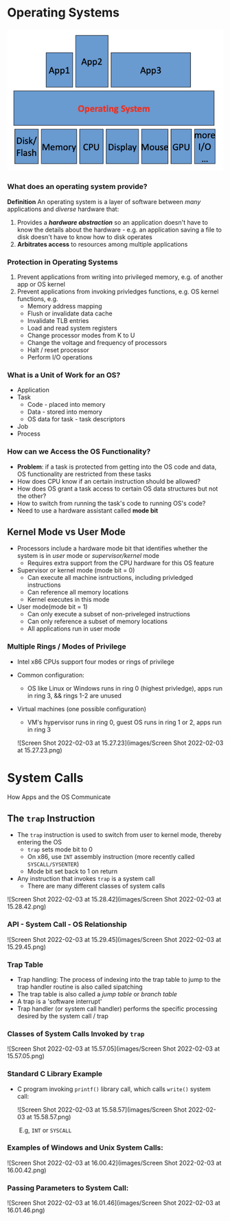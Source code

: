 # Operating Systems

### ![os_diagram](images/os_diagram.png)

### What does an operating system provide? 

**Definition** An operating system is a layer of software between *many* applications and *diverse* hardware that:

1) Provides a ***hardware abstraction*** so an application doesn't have to know the details about the hardware - e.g. an application saving a file to disk doesn't have to know how to disk operates
2) **Arbitrates access** to resources among multiple applications

### Protection in Operating Systems

1) Prevent applications from writing into privileged memory, e.g. of another app or OS kernel
2) Prevent applications from invoking privledges functions, e.g. OS kernel functions, e.g.
   - Memory address mapping
   - Flush or invalidate data cache
   - Invalidate TLB entries
   - Load and read system registers
   - Change processor modes from K to U
   - Change the voltage and frequency of processors
   - Halt / reset processor
   - Perform I/O operations

### What is a Unit of Work for an OS?

- Application
- Task
  - Code - placed into memory
  - Data - stored into memory
  - OS data for task - task descriptors
- Job
- Process

### How can we Access the OS Functionality?

- **Problem**: if a task is protected from getting into the OS code and data, OS functionality are restricted from these tasks
- How does CPU know if an certain instruction should be allowed? 
- How does OS grant a task access to certain OS data structures but not the other?
- How to switch from running the task's code to running OS's code?
- Need to use a hardware assistant called **mode bit**

## Kernel Mode vs User Mode

- Processors include a hardware mode bit that identifies whether the system is in *user* mode or *supervisor/kernel* mode
  - Requires extra support from the CPU hardware for this OS feature
- Supervisor or kernel mode (mode bit = 0)
  - Can execute all machine isntructions, including privledged instructions
  - Can reference all memory locations
  - Kernel executes in this mode
- User mode(mode bit = 1)
  - Can only execute a subset of non-priveleged instructions
  - Can only reference a subset of memory locations
  - All applications run in user mode

 ### Multiple Rings / Modes of Privilege

- Intel x86 CPUs support four modes or rings of privilege

- Common configuration:

  - OS like Linux or Windows runs in ring 0 (highest privledge), apps run in ring 3, && rings 1-2 are unused

- Virtual machines (one possible configuration)

  - VM's hypervisor runs in ring 0, guest OS runs in ring 1 or 2, apps run in ring 3

  ![Screen Shot 2022-02-03 at 15.27.23](images/Screen Shot 2022-02-03 at 15.27.23.png)

  

# System Calls

How Apps and the OS Communicate 

## The `trap` Instruction

- The `trap` instruction is used to switch from user to kernel mode, thereby entering the OS
  - `trap` sets mode bit to 0
  - On x86, use `INT` assembly instruction (more recently called `SYSCALL/SYSENTER`)
  - Mode bit set back to 1 on return
- Any instruction that invokes `trap` is a system call
  - There are many different classes of system calls

![Screen Shot 2022-02-03 at 15.28.42](images/Screen Shot 2022-02-03 at 15.28.42.png)



### API - System Call - OS Relationship

![Screen Shot 2022-02-03 at 15.29.45](images/Screen Shot 2022-02-03 at 15.29.45.png)

### Trap Table

- Trap handling: The process of indexing into the trap table to jump to the trap handler routine is also called sipatching
- The trap table is also called a *jump table* or *branch table*
- A trap is a 'software interrupt'
- Trap handler (or system call handler) performs the specific processing desired by the system call / trap

### Classes of System Calls Invoked by `trap`

![Screen Shot 2022-02-03 at 15.57.05](images/Screen Shot 2022-02-03 at 15.57.05.png)

### Standard C Library Example

- C program invoking `printf()` library call, which calls `write()` system call:

  ![Screen Shot 2022-02-03 at 15.58.57](images/Screen Shot 2022-02-03 at 15.58.57.png)

  ​												E.g, `INT` or `SYSCALL`

### Examples of Windows and Unix System Calls: 

![Screen Shot 2022-02-03 at 16.00.42](images/Screen Shot 2022-02-03 at 16.00.42.png)

### Passing Parameters to System Call:

![Screen Shot 2022-02-03 at 16.01.46](images/Screen Shot 2022-02-03 at 16.01.46.png)

